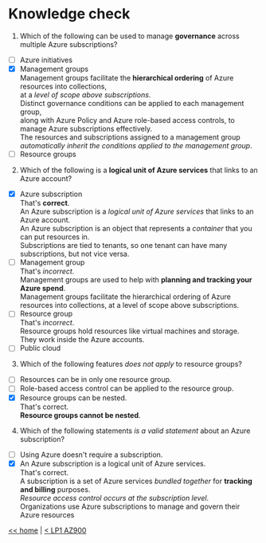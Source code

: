 # Knowledge check

1. Which of the following can be used to manage **governance** across multiple Azure subscriptions?
- [ ] Azure initiatives
- [X] Management groups  
Management groups facilitate the **hierarchical ordering** of Azure resources into collections,  
at a *level of scope above subscriptions*.  
Distinct governance conditions can be applied to each management group,  
along with Azure Policy and Azure role-based access controls, to manage Azure subscriptions effectively.  
The resources and subscriptions assigned to a management group *automatically inherit the conditions applied to the management group*.
- [ ] Resource groups
2. Which of the following is a **logical unit of Azure services** that links to an Azure account?
- [X] Azure subscription  
That's **correct**.  
An Azure subscription is a *logical unit of Azure services* that links to an Azure account.  
An Azure subscription is an object that represents a _container_ that you can put resources in.  
Subscriptions are tied to tenants, so one tenant can have many subscriptions, but not vice versa.
- [ ] Management group  
That's *incorrect*.  
Management groups are used to help with **planning and tracking your Azure spend**.  
Management groups facilitate the hierarchical ordering of Azure resources into collections, at a level of scope above subscriptions.
- [ ] Resource group  
That's *incorrect*.  
Resource groups hold resources like virtual machines and storage.  
They work inside the Azure accounts.
- [ ] Public cloud
3. Which of the following features _does not apply_ to resource groups?
- [ ] Resources can be in only one resource group.
- [ ] Role-based access control can be applied to the resource group.
- [X] Resource groups can be nested.  
That's correct.  
**Resource groups cannot be nested**.
4. Which of the following statements _is a valid statement_ about an Azure subscription?
- [ ] Using Azure doesn't require a subscription.
- [X] An Azure subscription is a logical unit of Azure services.  
That's correct.  
A subscription is a set of Azure services _bundled together_ for **tracking and billing** purposes.  
_Resource access control occurs at the subscription level_.  
Organizations use Azure subscriptions to manage and govern their Azure resources

[<< home](../az.md) | [< LP1 AZ900](./1-lp-az-900.md)